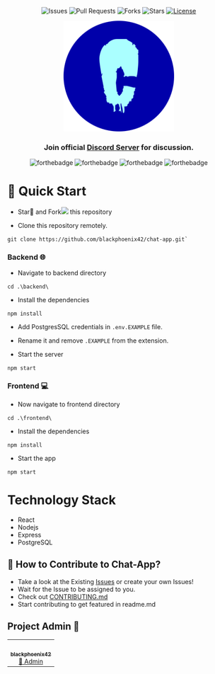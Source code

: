 <div align="center">

![Issues](https://img.shields.io/github/issues/blackphoenix42/chat-app)
![Pull Requests](https://img.shields.io/github/issues-pr/blackphoenix42/chat-app)
![Forks](https://img.shields.io/github/forks/blackphoenix42/chat-app)
![Stars](https://img.shields.io/github/stars/blackphoenix42/chat-app)
[![License](https://img.shields.io/github/license/blackphoenix42/chat-app)](https://github.com/blackphoenix42/lane_detection_opencv/blob/master/LICENSE)

<img src="./frontend/public/logo512.png" width=250 height=250>

<h3>Join official <a href="https://discord.gg/mRUZEhD">Discord Server</a> for discussion.</h3>

![forthebadge](https://forthebadge.com/images/badges/check-it-out.svg)
![forthebadge](https://forthebadge.com/images/badges/made-with-javascript.svg)
![forthebadge](https://forthebadge.com/images/badges/winter-is-coming.svg)
![forthebadge](https://forthebadge.com/images/badges/open-source.svg)

</div>

# 🌱 Quick Start

- Star🌟 and Fork<img width="15px" src="https://img.icons8.com/doodle/48/000000/code-fork.png"/> this repository

- Clone this repository remotely.

```
git clone https://github.com/blackphoenix42/chat-app.git`
```

### Backend 🌐

- Navigate to backend directory

```
cd .\backend\
```

- Install the dependencies

```
npm install
```

- Add PostgresSQL credentials in `.env.EXAMPLE` file.

- Rename it and remove `.EXAMPLE` from the extension.

- Start the server

```
npm start
```

### Frontend 💻

- Now navigate to frontend directory

```
cd .\frontend\
```

- Install the dependencies

```
npm install
```

- Start the app

```
npm start
```

# Technology Stack

- React
- Nodejs
- Express
- PostgreSQL

## 🚀 How to Contribute to Chat-App?

- Take a look at the Existing [Issues](https://github.com/blackphoenix/chat-app/issues) or create your own Issues!
- Wait for the Issue to be assigned to you.
- Check out [CONTRIBUTING.md](./CONTRIBUTING.md)
- Start contributing to get featured in readme.md

## Project Admin 👾

<table>
	<tr>
		<td align="center">
			<a href="https://github.com/blackphoenix42">
				<img src="https://avatars.githubusercontent.com/u/22915654?v=4" width="100px" alt="" />
				<br /> <sub><b>blackphoenix42</b></sub>
			</a>
			<br /> <a href="https://github.com/blackphoenix42"> 
		👑 Admin
	    </a>
		</td>
	</tr>
</table>

<!-- ## 🌟 Contributors

Thanks goes to these wonderful people ✨✨:

<table>
	<tr>
		<td>
			contrib.rocks
			</a>
		</td>
	</tr>
</table> -->
